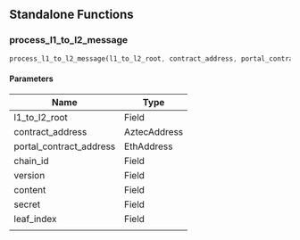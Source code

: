 ## Standalone Functions

### process_l1_to_l2_message

```rust
process_l1_to_l2_message(l1_to_l2_root, contract_address, portal_contract_address, chain_id, version, content, secret, leaf_index, );
```

#### Parameters
| Name | Type |
| --- | --- |
| l1_to_l2_root | Field |
| contract_address | AztecAddress |
| portal_contract_address | EthAddress |
| chain_id | Field |
| version | Field |
| content | Field |
| secret | Field |
| leaf_index | Field |
|  |  |

